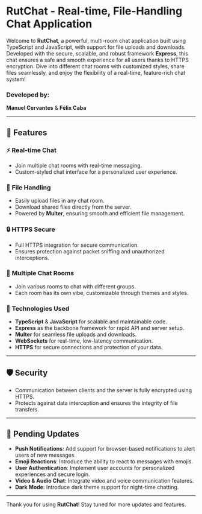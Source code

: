 # **RutChat - Real-time, File-Handling Chat Application**

Welcome to **RutChat**, a powerful, multi-room chat application built using TypeScript and JavaScript, with support for file uploads and downloads. Developed with the secure, scalable, and robust framework **Express**, this chat ensures a safe and smooth experience for all users thanks to HTTPS encryption. Dive into different chat rooms with customized styles, share files seamlessly, and enjoy the flexibility of a real-time, feature-rich chat system!

### Developed by:
**Manuel Cervantes** & **Félix Caba**

---

## **🌟 Features**

### ⚡ **Real-time Chat**
- Join multiple chat rooms with real-time messaging.
- Custom-styled chat interface for a personalized user experience.

### 📁 **File Handling**
- Easily upload files in any chat room.
- Download shared files directly from the server.
- Powered by **Multer**, ensuring smooth and efficient file management.

### 🔒 **HTTPS Secure**
- Full HTTPS integration for secure communication.
- Ensures protection against packet sniffing and unauthorized interceptions.

### 🚪 **Multiple Chat Rooms**
- Join various rooms to chat with different groups.
- Each room has its own vibe, customizable through themes and styles.

### 🚀 **Technologies Used**
- **TypeScript** & **JavaScript** for scalable and maintainable code.
- **Express** as the backbone framework for rapid API and server setup.
- **Multer** for seamless file uploads and downloads.
- **WebSockets** for real-time, low-latency communication.
- **HTTPS** for secure connections and protection of your data.

---

## **🛡️ Security**
- Communication between clients and the server is fully encrypted using HTTPS.
- Protects against data interception and ensures the integrity of file transfers.

---

## **🚧 Pending Updates**
- **Push Notifications**: Add support for browser-based notifications to alert users of new messages.
- **Emoji Reactions**: Introduce the ability to react to messages with emojis.
- **User Authentication**: Implement user accounts for personalized experiences and secure login.
- **Video & Audio Chat**: Integrate video and voice communication features.
- **Dark Mode**: Introduce dark theme support for night-time chatting.

---

Thank you for using **RutChat**! Stay tuned for more updates and features.
